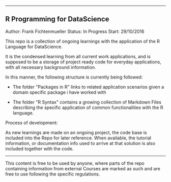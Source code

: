 -------------------
R Programming for DataScience
------------------
Author: Frank Fichtenmueller
Status: In Progress
Start: 29/10/2016


This repo is a collection of ongoing learnings with the application of the R Language for DataScience. 

It is the condensed learning from all current work applications, and is supposed to be a storage of project ready code for everyday applications, with all necessary background information. 

In this manner, the following structure is currently being followed:

* The folder "Packages in R" links to related application scenarios given a domain specific package i have worked with

* The folder "R Syntax" contains a growing collection of Markdown Files describing the specific application of common functionalities with the R language.


Process of development:

As new learnings are made on an ongoing project, the code base is included into the Repo for later reference. When available, the tutorial information, or documentation info used to arrive at that solution is also included together with the code. 





------------------
This content is free to be used by anyone, where parts of the repo containing information from external Courses are marked as such and are free to use following the specific regulations. 